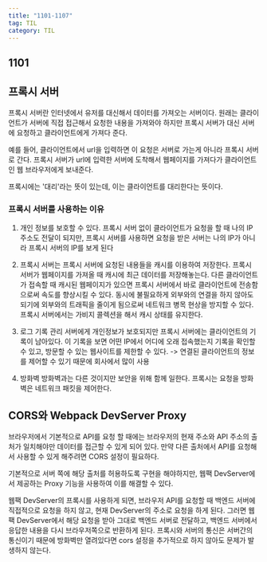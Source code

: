 ```yaml
---
title: "1101-1107"
tag: TIL
category: TIL
---
```


## 1101

## 프록시 서버

프록시 서버란 인터넷에서 유저를 대신해서 데이터를 가져오는 서버이다. 원래는 클라이언트가 서버에 직접 접근해서 요청한 내용을 가져와야 하지만 프록시 서버가 대신 서버에 요청하고 클라이언트에게 가져다 준다.

예를 들어, 클라이언트에서 url을 입력하면 이 요청은 서버로 가는게 아니라 프록시 서버로 간다. 프록시 서버가 url에 입력한 서버에 도착해서 웹페이지를 가져다가 클라이언트인 웹 브라우저에게 보내준다.

프록시에는 '대리'라는 뜻이 있는데, 이는 클라이언트를 대리한다는 뜻이다.

### 프록시 서버를 사용하는 이유

1. 개인 정보를 보호할 수 있다.
   프록시 서버 없이 클라이언트가 요청을 할 때 나의 IP 주소도 전달이 되지만, 프록시 서버를 사용하면 요청을 받은 서버는 나의 IP가 아니라 프록시 서버의 IP를 보게 된다

2. 프록시 서버는 프록시 서버에 요청된 내용들을 캐시를 이용하여 저장한다.
   프록시 서버가 웹페이지를 가져올 때 캐시에 최근 데이터를 저장해놓는다.
   다른 클라이언트가 접속할 때 캐시된 웹페이지가 있으면 프록시 서버에서 바로 클라이언트에 전송함으로써 속도를 향상시킬 수 있다.
   동시에 불필요하게 외부와의 연결을 하지 않아도 되기에 외부와의 트래픽을 줄이게 됨으로써 네트워크 병목 현상을 방지할 수 있다.
   프록시 서버에서는 가비지 콜렉션을 해서 캐시 상태를 유지한다.

3. 로그 기록 관리
   서버에게 개인정보가 보호되지만 프록시 서버에는 클라이언트의 기록이 남아있다.
   이 기록을 보면 어떤 IP에서 어디에 오래 접속했는지 기록을 확인할 수 있고, 방문할 수 있는 웹사이트를 제한할 수 있다.
   -> 연결된 클라이언트의 정보를 제어할 수 있기 때문에 회사에서 많이 사용

4. 방화벽
   방화벽과는 다른 것이지만 보안을 위해 함께 일한다. 프록시는 요청을 방화벽은 네트워크 패킷을 제어한다.

## CORS와 Webpack DevServer Proxy

브라우저에서 기본적으로 API를 요청 할 때에는 브라우저의 현재 주소와 API 주소의 출처가 일치해야만 데이터를 접근할 수 있게 되어 있다. 만약 다른 출처에서 API를 요청해서 사용할 수 있게 해주려면 CORS 설정이 필요하다.

기본적으로 서버 쪽에 해당 출처를 허용하도록 구현을 해야하지만, 웹팩 DevServer에서 제공하는 Proxy 기능을 사용하여 이를 해결할 수 있다.

웹팩 DevServer의 프록시를 사용하게 되면, 브라우저 API를 요청할 때 백엔드 서버에 직접적으로 요청을 하지 않고, 현재 DevServer의 주소로 요청을 하게 된다. 그러면 웹팩 DevServer에서 해당 요청을 받아 그대로 백엔드 서버로 전달하고, 백엔드 서버에서 응답한 내용을 다시 브라우저쪽으로 반환하게 된다. 프록시와 서버의 통신은 서버간의 통신이기 때문에 방화벽만 열려있다면 cors 설정을 추가적으로 하지 않아도 문제가 발생하지 않는다.
